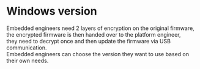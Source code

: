 # Windows version  
Embedded engineers need 2 layers of encryption on the original firmware,  
the encrypted firmware is then handed over to the platform engineer,  
they need to decrypt once and then update the firmware via USB communication.  
Embedded engineers can choose the version they want to use based on their own needs.